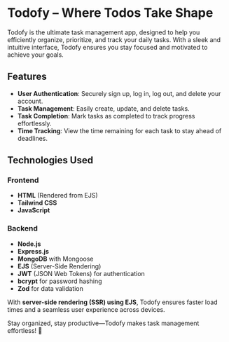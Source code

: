 # **Todofy – Where Todos Take Shape**

Todofy is the ultimate task management app, designed to help you efficiently organize, prioritize, and track your daily tasks. With a sleek and intuitive interface, Todofy ensures you stay focused and motivated to achieve your goals.

## **Features**

- **User Authentication**: Securely sign up, log in, log out, and delete your account.
- **Task Management**: Easily create, update, and delete tasks.
- **Task Completion**: Mark tasks as completed to track progress effortlessly.
- **Time Tracking**: View the time remaining for each task to stay ahead of deadlines.

## **Technologies Used**

### **Frontend**

- **HTML** (Rendered from EJS)
- **Tailwind CSS**
- **JavaScript**

### **Backend**

- **Node.js**
- **Express.js**
- **MongoDB** with Mongoose
- **EJS** (Server-Side Rendering)
- **JWT** (JSON Web Tokens) for authentication
- **bcrypt** for password hashing
- **Zod** for data validation

With **server-side rendering (SSR) using EJS**, Todofy ensures faster load times and a seamless user experience across devices.

Stay organized, stay productive—Todofy makes task management effortless! 🚀
